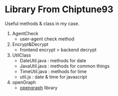 # Library From Chiptune93

Useful methods & class in my case.

1. AgentCheck
    - user-agent check method
2. Encrypt&Decrypt
    - frontend encrypt > backend decrypt
3. UtilClass
    - DateUtil.java : methods for date
    - JavaUtil.java : methods for common things
    - TimeUtil.java : methods for time
    - util.js : date & time for javascript
4. openGraph
    - [opengraph](https://ogp.me/) library